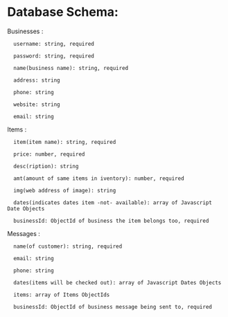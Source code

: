 # Database Schema:

  Businesses :

      username: string, required

      password: string, required

      name(business name): string, required

      address: string

      phone: string

      website: string

      email: string

  Items :

      item(item name): string, required

      price: number, required

      desc(ription): string

      amt(amount of same items in iventory): number, required

      img(web address of image): string

      dates(indicates dates item -not- available): array of Javascript Date Objects

      businessId: ObjectId of business the item belongs too, required

  Messages :

      name(of customer): string, required
      
      email: string
      
      phone: string

      dates(items will be checked out): array of Javascript Dates Objects
      
      items: array of Items ObjectIds
      
      businessId: ObjectId of business message being sent to, required